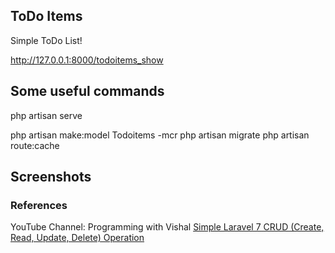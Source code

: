 ## ToDo Items

Simple ToDo List!

http://127.0.0.1:8000/todoitems_show

## Some useful commands

php artisan serve

php artisan make:model Todoitems -mcr
php artisan migrate
php artisan route:cache

## Screenshots



### References
YouTube Channel: Programming with Vishal
<a href="https://www.youtube.com/watch?v=OR0bISR3G3M" target="_balnk">Simple Laravel 7 CRUD (Create, Read, Update, Delete) Operation</a>
